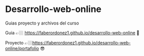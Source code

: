 # Desarrollo-web-online
Guias proyecto y archivos del curso

Guia 👉🏼 https://faberordonez1.github.io/desarrollo-web-online 📝


Proyecto 👉🏼https://faberordonez1.github.io/desarrollo-web-online/portafolio  😎
